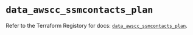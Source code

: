 # `data_awscc_ssmcontacts_plan`

Refer to the Terraform Registory for docs: [`data_awscc_ssmcontacts_plan`](https://registry.terraform.io/providers/hashicorp/awscc/0.70.0/docs/data-sources/ssmcontacts_plan).
